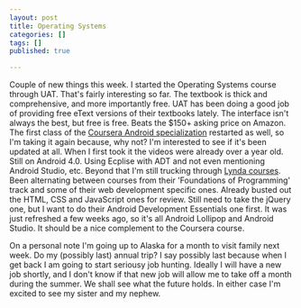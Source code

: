```yaml
---
layout: post
title: Operating Systems
categories: []
tags: []
published: true

---
```

Couple of new things this week. I started the Operating Systems course through UAT. That's fairly interesting so far. The textbook is thick and comprehensive, and more importantly free. UAT has been doing a good job of providing free eText versions of their textbooks lately. The interface isn't always the best, but free is free. Beats the $150+ asking price on Amazon. The first class of the <a href="https://www.coursera.org/course/androidpart1" target="_blank">Coursera Android specialization</a> restarted as well, so I'm taking it again because, why not? I'm interested to see if it's been updated at all. When I first took it the videos were already over a year old. Still on Android 4.0. Using Ecplise with ADT and not even mentioning Android Studio, etc. Beyond that I'm still trucking through <a href="http://www.lynda.com/AllCertificates/User/1103034" targer="_blank">Lynda courses</a>. Been alternating between courses from their 'Foundations of Programming' track and some of their web development specific ones. Already busted out the HTML, CSS and JavaScript ones for review. Still need to take the jQuery one, but I want to do their Android Development Essentials one first. It was just refreshed a few weeks ago, so it's all Android Lollipop and Android Studio. It should be a nice complement to the Coursera course.

On a personal note I'm going up to Alaska for a month to visit family next week. Do my (possibly last) annual trip? I say possibly last because when I get back I am going to start seriousy job hunting. Ideally I will have a new job shortly, and I don't know if that new job will allow me to take off a month during the summer. We shall see what the future holds. In either case I'm excited to see my sister and my nephew. 